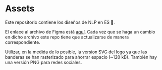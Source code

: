 # Assets

Este repositorio contiene los diseños de NLP en ES 🤗.

El enlace al archivo de Figma está [aquí](https://www.figma.com/file/N1igxjMV7mWYLIDDN2lCXS/design?node-id=0%3A1). Cada vez que se haga un cambio en dicho archivo este repo tiene que actualizarse de manera correspondiente.

Utilizar, en la medida de lo posible, la version SVG del logo ya que las banderas se han rasterizado para ahorrar espacio (~120 kB). También hay una versión PNG para redes sociales.
